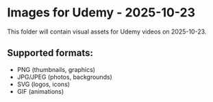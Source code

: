 # Images for Udemy - 2025-10-23

This folder will contain visual assets for Udemy videos on 2025-10-23.

## Supported formats:
- PNG (thumbnails, graphics)
- JPG/JPEG (photos, backgrounds)
- SVG (logos, icons)
- GIF (animations)
